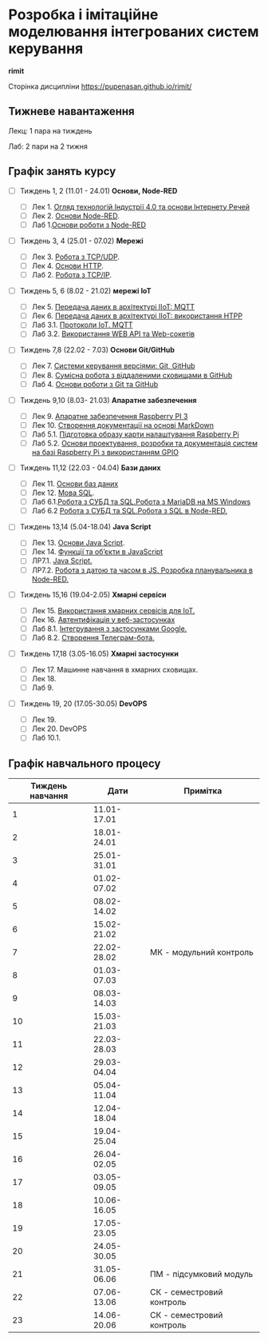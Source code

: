 # Розробка і імітаційне моделювання інтегрованих систем керування

**rimit**

Сторінка дисципліни <https://pupenasan.github.io/rimit/>

## Тижневе навантаження

Лекц: 1 пара на тиждень

Лаб:  2 пари на 2 тижня

## Графік занять курсу

- [ ] Тиждень 1, 2 (11.01 - 24.01) **Основи, Node-RED**
  - [ ] Лек 1. [Огляд технологій Індустрії 4.0 та основи Інтернету Речей](https://pupenasan.github.io/TI40/Лекц/intro.html)
  - [ ] Лек 2. [Основи Node-RED](https://pupenasan.github.io/ProgIngContrSystems/Лекц/lec2_Node.html).
  - [ ] Лаб 1.[Основи роботи з Node-RED](https://pupenasan.github.io/TI40/Лабор/lab1NodeRED.html)
- [ ] Тиждень 3, 4  (25.01 - 07.02) **Мережі**
  - [ ] Лек 3. [Робота з TCP/UDP](https://pupenasan.github.io/ProgIngContrSystems/Лекц/tcpudp.html).
  - [ ] Лек 4. [Основи HTTP](https://pupenasan.github.io/ProgIngContrSystems/Лекц/http.html).
  - [ ] Лаб 2. [Робота з TCP/IP](https://pupenasan.github.io/ProgIngContrSystems/Лабор/labtcp.html).
- [ ] Тиждень 5, 6  (8.02 - 21.02) **мережі IoT** 
  - [ ] Лек 5. [Передача даних в архітектурі IIoT: MQTT](https://pupenasan.github.io/ProgIngContrSystems/Лекц/MQTT.html)
  - [ ] Лек 6. [Передача даних в архітектурі IIoT: використання HTPP](https://pupenasan.github.io/ProgIngContrSystems/Лекц/HTTPAPI.html)
  - [ ] Лаб 3.1. [Протоколи IoT. MQTT](https://pupenasan.github.io/ProgIngContrSystems/Лабор/lab2MQTT.html)
  - [ ] Лаб 3.2. [Використання WEB API та Web-сокетів](https://pupenasan.github.io/ProgIngContrSystems/Лабор/lab2WEBAPI.html)
- [ ] Тиждень 7,8 (22.02 - 7.03) **Основи Git/GitHub**
  - [ ] Лек 7. [Системи керування версіями: Git, GitHub](https://pupenasan.github.io/ProgIngContrSystems/Лекц/Git.html)
  - [ ] Лек 8. [Сумісна робота з віддаленими сховищами в GitHub](https://pupenasan.github.io/ProgIngContrSystems/Лекц/GitHub.html)
  - [ ] Лаб 4. [Основи роботи з Git та GitHub](https://pupenasan.github.io/ProgIngContrSystems/Лабор/lab3Git.html)
- [ ] Тиждень 9,10 (8.03- 21.03) **Апаратне забезпечення**
  - [ ] Лек 9. [Апаратне забезпечення Raspberry PI 3](https://pupenasan.github.io/ProgIngContrSystems/Лекц/RaspberryPi.html)
  - [ ] Лек 10. [Створення документації на основі MarkDown](https://pupenasan.github.io/ProgIngContrSystems/Лекц/MarkDown.html)
  - [ ] Лаб 5.1. [Підготовка образу карти налаштування Raspberry Pi](https://pupenasan.github.io/ProgIngContrSystems/Лабор/lab4_1_RPIConfig.html)
  - [ ] Лаб 5.2. [Основи проектування, розробки та документація систем на базі Raspberry Pi з використанням GPIO](https://pupenasan.github.io/ProgIngContrSystems/Лабор/lab4_2_RPIProg.html)
- [ ] Тиждень 11,12 (22.03 - 04.04) **Бази даних**
  - [ ] Лек 11. [Основи баз даних](https://pupenasan.github.io/ProgIngContrSystems/Лекц/db.html)
  - [ ] Лек 12. [Мова SQL](https://pupenasan.github.io/ProgIngContrSystems/Лекц/sql1.html).
  - [ ] Лаб 6.1.[Робота з СУБД та SQL.Робота з MariaDB на MS Windows](https://pupenasan.github.io/ProgIngContrSystems/Лабор/labdb_1maria.html)
  - [ ] Лаб 6.2 [Робота з СУБД та SQL.Робота з SQL в Node-RED.](https://pupenasan.github.io/ProgIngContrSystems/Лабор/labdb_2nodered.html)
- [ ] Тиждень 13,14 (5.04-18.04) **Java Script**
  - [ ] Лек 13. [Основи Java Script](https://pupenasan.github.io/ProgIngContrSystems/Лекц/javascript.html).
  - [ ] Лек 14. [Функції та об’єкти в JavaScript](https://pupenasan.github.io/ProgIngContrSystems/Лекц/jsobjects.html)
  - [ ] ЛР7.1. [Java Script.](https://pupenasan.github.io/ProgIngContrSystems/Лабор/labjs_1js.html)
  - [ ] ЛР7.2. [Робота з датою та часом в JS. Розробка планувальника в Node-RED.](https://pupenasan.github.io/ProgIngContrSystems/Лабор/labjs_2node.html)
- [ ] Тиждень 15,16 (19.04-2.05) **Хмарні сервіси**
  - [ ] Лек 15. [Використання хмарних сервісів для IoT.](https://pupenasan.github.io/ProgIngContrSystems/Лекц/cloud.html)
  - [ ] Лек 16. [Автентифікація у веб-застосунках](https://pupenasan.github.io/TI40/Лекц/cloudauth.html)
  - [ ] Лаб 8.1. [Інтегрування з застосунками Google.](https://pupenasan.github.io/ProgIngContrSystems/Лабор/labcld_1.html)
  - [ ] Лаб 8.2. [Створення Телеграм-бота.](https://pupenasan.github.io/ProgIngContrSystems/Лабор/labcld_2bot.html)
- [ ] Тиждень 17,18 (3.05-16.05) **Хмарні застосунки**
  - [ ] Лек 17. Машинне навчання в хмарних сховищах. 
  - [ ] Лек 18. 
  - [ ] Лаб 9. 
- [ ] Тиждень 19, 20 (17.05-30.05) **DevOPS**

  - [ ] Лек 19. 
  - [ ] Лек 20. DevOPS
  - [ ] Лаб 10.1. 

## Графік навчального процесу 

| Тиждень навчання | Дати        | Примітка                  |
| ---------------- | ----------- | ------------------------- |
| 1                | 11.01-17.01 |                           |
| 2                | 18.01-24.01 |                           |
| 3                | 25.01-31.01 |                           |
| 4                | 01.02-07.02 |                           |
| 5                | 08.02-14.02 |                           |
| 6                | 15.02-21.02 |                           |
| 7                | 22.02-28.02 | МК - модульний контроль   |
| 8                | 01.03-07.03 |                           |
| 9                | 08.03-14.03 |                           |
| 10               | 15.03-21.03 |                           |
| 11               | 22.03-28.03 |                           |
| 12               | 29.03-04.04 |                           |
| 13               | 05.04-11.04 |                           |
| 14               | 12.04-18.04 |                           |
| 15               | 19.04-25.04 |                           |
| 16               | 26.04-02.05 |                           |
| 17               | 03.05-09.05 |                           |
| 18               | 10.06-16.05 |                           |
| 19               | 17.05-23.05 |                           |
| 20               | 24.05-30.05 |                           |
| 21               | 31.05-06.06 | ПМ - підсумковий модуль   |
| 22               | 07.06-13.06 | СК - семестровий контроль |
| 23               | 14.06-20.06 | СК - семестровий контроль |



